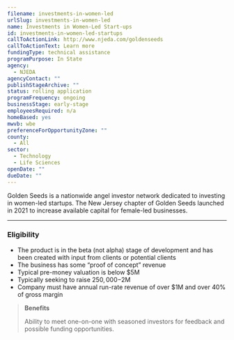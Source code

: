 ```yaml
---
filename: investments-in-women-led
urlSlug: investments-in-women-led
name: Investments in Women-Led Start-ups
id: investments-in-women-led-startups
callToActionLink: http://www.njeda.com/goldenseeds
callToActionText: Learn more
fundingType: technical assistance
programPurpose: In State
agency:
  - NJEDA
agencyContact: ""
publishStageArchive: ""
status: rolling application
programFrequency: ongoing
businessStage: early-stage
employeesRequired: n/a
homeBased: yes
mwvb: wbe
preferenceForOpportunityZone: ""
county:
  - All
sector:
  - Technology
  - Life Sciences
openDate: ""
dueDate: ""
---
```

Golden Seeds is a nationwide angel investor network dedicated to investing in women-led startups. The New Jersey chapter of Golden Seeds launched in 2021 to increase available capital for female-led businesses.

- - -

### Eligibility

* The product is in the beta (not alpha) stage of development and has been created with input from clients or potential clients
* The business has some “proof of concept” revenue
* Typical pre-money valuation is below $5M
* Typically seeking to raise $250,000-$2M
* Company must have annual run-rate revenue of over $1M and over 40% of gross margin

> **Benefits**
>
> Ability to meet one-on-one with seasoned investors for feedback and possible funding opportunities.